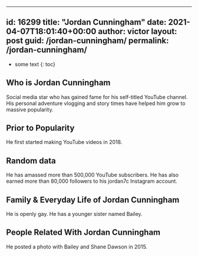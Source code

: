  ---
id: 16299
title: "Jordan Cunningham"
date: 2021-04-07T18:01:40+00:00
author: victor
layout: post
guid: /jordan-cunningham/
permalink: /jordan-cunningham/
---

* some text
{: toc}

## Who is Jordan Cunningham

Social media star who has gained fame for his self-titled YouTube channel. His personal adventure vlogging and story times have helped him grow to massive popularity. 

## Prior to Popularity

He first started making YouTube videos in 2018.

## Random data

He has amassed more than 500,000 YouTube subscribers. He has also earned more than 80,000 followers to his jordan7c Instagram account. 

## Family & Everyday Life of Jordan Cunningham

He is openly gay. He has a younger sister named Bailey.

## People Related With Jordan Cunningham

He posted a photo with Bailey and Shane Dawson in 2015.
 